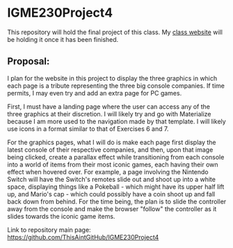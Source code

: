 # IGME230Project4
This repository will hold the final project of this class. My [class website](https://people.rit.edu/yik4306/igme230/) will be holding it once it has been finished.

## Proposal:

I plan for the website in this project to display the three graphics in which each page is a tribute representing the three big console companies. If time permits, I may even try and add an extra page for PC games.

First, I must have a landing page where the user can access any of the three graphics at their discretion. I will likely try and go with Materialize because I am more used to the navigation made by that template. I will likely use icons in a format similar to that of Exercises 6 and 7.

For the graphics pages, what I will do is make each page first display the latest console of their respective companies, and then, upon that image being clicked, create a parallax effect while transitioning from each console into a world of items from their most iconic games, each having their own effect when hovered over. For example, a page involving the Nintendo Switch will have the Switch's remotes slide out and shoot up into a white space, displaying things like a Pokeball - which might have its upper half lift up, and Mario's cap - which could possibly have a coin shoot up and fall back down from behind. For the time being, the plan is to slide the controller away from the console and make the browser "follow" the controller as it slides towards the iconic game items.

Link to repository main page: https://github.com/ThisAintGitHub/IGME230Project4
